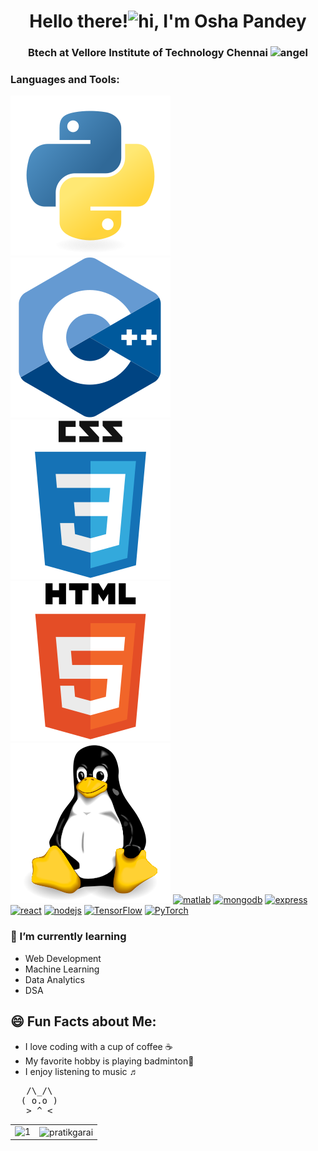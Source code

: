 <!DOCTYPE html>
<html>
<head>
<style>
  .logo-container {
    display: inline-block;
    margin-right: 10px;
  }

  .logo {
    width: 30px; /* Adjust the width as needed */
    height: 30px; /* Adjust the height as needed */
  }
</style>
</head>
<body>
<h1 align="center">Hello there!<img src="https://user-images.githubusercontent.com/1303154/88677602-1635ba80-d120-11ea-84d8-d263ba5fc3c0.gif" width="28px" alt="hi">, I'm Osha Pandey</h1>
<h3 align="center">Btech at Vellore Institute of Technology Chennai <img src="https://img.icons8.com/?size=512&id=vfgSVbJjx0Yh&format=png" width="28px" alt="angel"></h3>

<!-- Your other content here -->

<h3 align="left">Languages and Tools:</h3>
<p align="left">
  <a href="https://www.python.org" target="_blank"><img src="https://raw.githubusercontent.com/devicons/devicon/master/icons/python/python-original.svg" alt="python" class="logo"></a>
  <a href="https://www.w3schools.com/cpp/" target="_blank"><img src="https://raw.githubusercontent.com/devicons/devicon/master/icons/cplusplus/cplusplus-original.svg" alt="cplusplus" class="logo"></a>
  <a href="https://www.w3schools.com/css/" target="_blank"><img src="https://raw.githubusercontent.com/devicons/devicon/master/icons/css3/css3-original-wordmark.svg" alt="css3" class="logo"></a>
  <a href="https://www.w3.org/html/" target="_blank"><img src="https://raw.githubusercontent.com/devicons/devicon/master/icons/html5/html5-original-wordmark.svg" alt="html5" class="logo"></a>
  <a href="https://www.linux.org/" target="_blank"><img src="https://raw.githubusercontent.com/devicons/devicon/master/icons/linux/linux-original.svg" alt="linux" class="logo"></a>
  <a href="https://www.mathworks.com/" target="_blank"><img src="https://upload.wikimedia.org/wikipedia/commons/2/21/Matlab_Logo.png" alt="matlab" class="logo"></a>
  <a href="https://www.mongodb.com/" target="_blank"><img src="https://img.icons8.com/color/48/000000/mongodb.png" alt="mongodb" class="logo"></a>
  <a href="https://expressjs.com/" target="_blank"><img src="https://img.icons8.com/color/48/000000/express.png" alt="express" class="logo"></a>
  <a href="https://reactjs.org/" target="_blank"><img src="https://img.icons8.com/color/48/000000/react-native.png" alt="react" class="logo"></a>
  <a href="https://nodejs.org/" target="_blank"><img src="https://img.icons8.com/color/48/000000/nodejs.png" alt="nodejs" class="logo"></a>
  <a href="https://www.tensorflow.org/" target="_blank"><img src="https://www.tensorflow.org/images/tf_logo_social.png" alt="TensorFlow" class="logo"></a>
  <a href="https://pytorch.org/" target="_blank"><img src="https://pytorch.org/assets/images/pytorch-logo.png" alt="PyTorch" class="logo"></a>
</p>

<!-- Continue with the rest of your content -->

</body>
</html>

</p>

### 🌱 I’m currently learning
- Web Development
- Machine Learning
- Data Analytics
- DSA 
<h2>😄 Fun Facts about Me:</h2>
<ul>
  <li>I love coding with a cup of coffee ☕</li>
  <li>My favorite hobby is playing badminton🏸 </li>
  <li>I enjoy listening to music ♬ </li>
</ul>

<pre>
   /\_/\  
  ( o.o ) 
   > ^ <
</pre>

<table>
  <tr>
    <td><img src="https://github-readme-stats.vercel.app/api?username=OshaPandey&theme=radical&show_icons=true&include_all_commits=true&count_private=true"  display=block width=100% height=auto alt="1"></td>
    <td><img align="center" src="https://github-readme-streak-stats.herokuapp.com/?user=OshaPandey&theme=radical" alt="pratikgarai" /></td>
   </tr>
</table>
